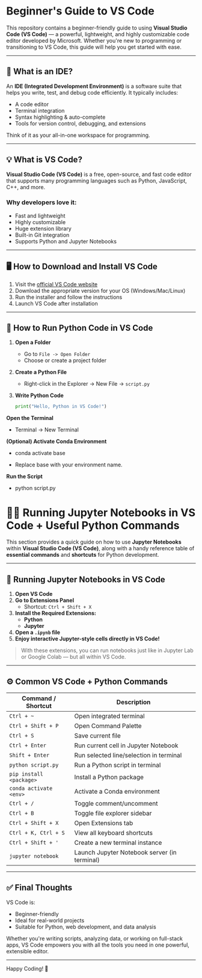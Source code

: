# Beginner's Guide to VS Code

This repository contains a beginner-friendly guide to using **Visual Studio Code (VS Code)** — a powerful, lightweight, and highly customizable code editor developed by Microsoft. Whether you're new to programming or transitioning to VS Code, this guide will help you get started with ease.

---

## 📌 What is an IDE?

An **IDE (Integrated Development Environment)** is a software suite that helps you write, test, and debug code efficiently. It typically includes:

- A code editor  
- Terminal integration  
- Syntax highlighting & auto-complete  
- Tools for version control, debugging, and extensions  

Think of it as your all-in-one workspace for programming.

---

## 💡 What is VS Code?

**Visual Studio Code (VS Code)** is a free, open-source, and fast code editor that supports many programming languages such as Python, JavaScript, C++, and more.

### Why developers love it:
- Fast and lightweight  
- Highly customizable  
- Huge extension library  
- Built-in Git integration  
- Supports Python and Jupyter Notebooks

---

## 🖥️ How to Download and Install VS Code

1. Visit the [official VS Code website](https://code.visualstudio.com)  
2. Download the appropriate version for your OS (Windows/Mac/Linux)  
3. Run the installer and follow the instructions  
4. Launch VS Code after installation  

---

## 🐍 How to Run Python Code in VS Code

1. **Open a Folder**  
   - Go to `File -> Open Folder`  
   - Choose or create a project folder  

2. **Create a Python File**  
   - Right-click in the Explorer → New File → `script.py`  

3. **Write Python Code**  
   ```python
   print("Hello, Python in VS Code!")

**Open the Terminal**

   - Terminal -> New Terminal

**(Optional) Activate Conda Environment**

   - conda activate base

   - Replace base with your environment name.

**Run the Script**

   - python script.py

# 🧑‍💻 Running Jupyter Notebooks in VS Code + Useful Python Commands

This section provides a quick guide on how to use **Jupyter Notebooks** within **Visual Studio Code (VS Code)**, along with a handy reference table of **essential commands** and **shortcuts** for Python development.

---

## 📓 Running Jupyter Notebooks in VS Code

1. **Open VS Code**
2. **Go to Extensions Panel**
   - Shortcut: `Ctrl + Shift + X`
3. **Install the Required Extensions:**
   - **Python**
   - **Jupyter**
4. **Open a `.ipynb` file**
5. **Enjoy interactive Jupyter-style cells directly in VS Code!**

> With these extensions, you can run notebooks just like in Jupyter Lab or Google Colab — but all within VS Code.

---

## ⚙️ Common VS Code + Python Commands

| Command / Shortcut        | Description                                      |
|---------------------------|--------------------------------------------------|
| `Ctrl + ~`                | Open integrated terminal                         |
| `Ctrl + Shift + P`        | Open Command Palette                             |
| `Ctrl + S`                | Save current file                                |
| `Ctrl + Enter`            | Run current cell in Jupyter Notebook             |
| `Shift + Enter`           | Run selected line/selection in terminal          |
| `python script.py`        | Run a Python script in terminal                  |
| `pip install <package>`   | Install a Python package                         |
| `conda activate <env>`    | Activate a Conda environment                     |
| `Ctrl + /`                | Toggle comment/uncomment                         |
| `Ctrl + B`                | Toggle file explorer sidebar                     |
| `Ctrl + Shift + X`        | Open Extensions tab                              |
| `Ctrl + K, Ctrl + S`      | View all keyboard shortcuts                      |
| `Ctrl + Shift + '`        | Create a new terminal instance                   |
| `jupyter notebook`        | Launch Jupyter Notebook server (in terminal)     |

---

## ✅ Final Thoughts

VS Code is:

- Beginner-friendly  
- Ideal for real-world projects  
- Suitable for Python, web development, and data analysis  

Whether you're writing scripts, analyzing data, or working on full-stack apps, VS Code empowers you with all the tools you need in one powerful, extensible editor.

---

Happy Coding! 🚀

